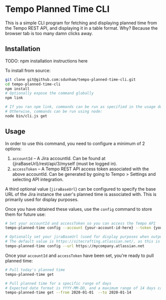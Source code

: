 # Tempo Planned Time CLI

This is a simple CLI program for fetching and displaying planned time from the Tempo REST API, and displaying it in a table format. Why? Because the browser tab is too many damn clicks away.

## Installation

TODO: npm installation instructions here

To install from source:
```bash
git clone git@github.com:sdunham/tempo-planned-time-cli.git
cd tempo-planned-time-cli
npm install
# Optionally expose the command globally
npm link

# If you ran npm link, commands can be run as specified in the usage docs below
# Otherwise, commands can be run using node:
node bin/cli.js get
```

## Usage

In order to use this command, you need to configure a minimum of 2 options:
1. `accountId` – A Jira accountId. Can be found at {jiraBaseUrl}/rest/api/3/myself (must be logged in).
2. `accessToken` – A Tempo REST API access token associated with the above accountId. Can be generated by going to Tempo > Settings and selecting API integration.

A third optional value (`jiraBaseUrl`) can be configured to specify the base URL of the Jira instance the user's planned time is associated with. This is primarily used for display purposes.

Once you have obtained these values, use the `config` command to store them for future use:

```bash
# Set your accountId and accessToken so you can access the Tempo API
tempo-planned-time config --account {your-account-id-here} --token {your-access-token-here}

# Optionally set your jiraBaseUrl (used for display purposes when outputting plan data)
# The default value is https://sitecrafting.atlassian.net/, as this is primarily a tool for SiteCrafting developers
tempo-planned-time config --url https://mycompany.atlassian.net
```

Once your `accountId` and `accessToken` have been set, you're ready to pull planned time:

```bash
# Pull today's planned time
tempo-planned-time get

# Pull planned time for a specific range of days
# Expected date format is YYYY-MM-DD, and a maximum range of 14 days can be specified
tempo-planned-time get --from 2020-01-01  --to 2020-01-14
```